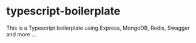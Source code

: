 # typescript-boilerplate
This is a Typescript boilerplate using Express, MongoDB, Redis, Swagger and more ...
